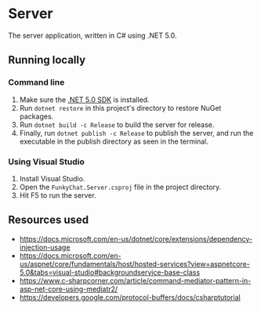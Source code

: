 ﻿# Server

The server application, written in C# using .NET 5.0.

## Running locally

### Command line

1. Make sure the [.NET 5.0 SDK](https://dotnet.microsoft.com/download/dotnet/5.0) is installed.
2. Run `dotnet restore` in this project's directory to restore NuGet packages.
3. Run `dotnet build -c Release` to build the server for release.
4. Finally, run `dotnet publish -c Release` to publish the server, and run the executable in the publish directory as seen in the terminal.

### Using Visual Studio

1. Install Visual Studio.
2. Open the `FunkyChat.Server.csproj` file in the project directory.
3. Hit F5 to run the server.

## Resources used
* https://docs.microsoft.com/en-us/dotnet/core/extensions/dependency-injection-usage
* https://docs.microsoft.com/en-us/aspnet/core/fundamentals/host/hosted-services?view=aspnetcore-5.0&tabs=visual-studio#backgroundservice-base-class
* https://www.c-sharpcorner.com/article/command-mediator-pattern-in-asp-net-core-using-mediatr2/
* https://developers.google.com/protocol-buffers/docs/csharptutorial